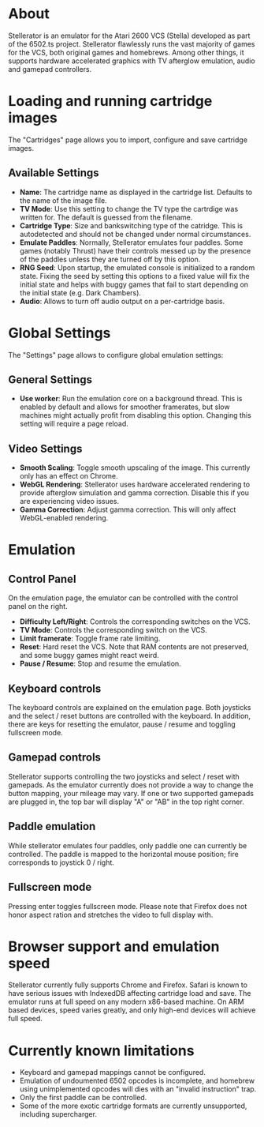# About

Stellerator is an emulator for the Atari 2600 VCS (Stella) developed as part
of the 6502.ts project. Stellerator flawlessly runs the vast majority of
games for the VCS, both original games and homebrews.
Among other things, it supports hardware accelerated graphics with TV afterglow
emulation, audio and gamepad controllers.


# Loading and running cartridge images

The "Cartridges" page allows you to import, configure and save cartridge images.

## Available Settings

 * **Name**: The cartridge name as displayed in the cartridge list. Defaults to the
   name of the image file.
 * **TV Mode**: Use this setting to change the TV type the cartrdige was written for.
   The default is guessed from the filename.
 * **Cartridge Type**: Size and bankswitching type of the catridge. This is autodetected
   and should not be changed under normal circumstances.
 * **Emulate Paddles**: Normally, Stellerator emulates four paddles. Some games
   (notably Thrust) have their controls messed up by the presence of the paddles
   unless they are turned off by this option.
 * **RNG Seed**: Upon startup, the emulated console is initialized to a random
   state. Fixing the seed by setting this options to a fixed value will fix
   the initial state and helps with buggy games that fail to start depending
   on the initial state (e.g. Dark Chambers).
 * **Audio**: Allows to turn off audio output on a per-cartridge basis.


# Global Settings

The "Settings" page allows to configure global emulation settings:

## General Settings

 * **Use worker**: Run the emulation core on a background thread. This is enabled
   by default and allows for smoother framerates, but slow machines might
   actually profit from disabling this option. Changing this setting will require
   a page reload.

## Video Settings

 * **Smooth Scaling**: Toggle smooth upscaling of the image. This currently only
   has an effect on Chrome.
 * **WebGL Rendering**: Stellerator uses hardware accelerated rendering to provide
   afterglow simulation and gamma correction. Disable this if you are experiencing
   video issues.
 * **Gamma Correction**: Adjust gamma correction. This will only affect WebGL-enabled
   rendering.

# Emulation

## Control Panel

On the emulation page, the emulator can be controlled with the control panel
on the right.

 * **Difficulty Left/Right**: Controls the corresponding switches on the VCS.
 * **TV Mode**: Controls the corresponding switch on the VCS.
 * **Limit framerate**: Toggle frame rate limiting.
 * **Reset**: Hard reset the VCS. Note that RAM contents are not preserved, and
   some buggy games might react weird.
 * **Pause / Resume**: Stop and resume the emulation.

## Keyboard controls

The keyboard controls are explained on the emulation page. Both joysticks and the
select / reset buttons are
controlled with the keyboard. In addition, there are keys for resetting the
emulator, pause / resume and toggling fullscreen mode.

## Gamepad controls

Stellerator supports controlling the two joysticks and select / reset with gamepads.
As the emulator currently does not provide a way to change the button mapping,
your mileage may vary. If one or two supported gamepads are plugged in,
the top bar will display "A" or "AB" in the top right corner.

## Paddle emulation

While stellerator emulates four paddles, only paddle one can currently be controlled.
The paddle is mapped to the horizontal mouse position; fire corresponds to
joystick 0 / right.

## Fullscreen mode

Pressing enter toggles fullscreen mode. Please note that Firefox does not honor
aspect ration and stretches the video to full display with.

# Browser support and emulation speed

Stellerator currently fully supports Chrome and Firefox. Safari is known to have
serious issues with IndexedDB affecting cartridge load and save. The emulator
runs at full speed on any modern x86-based machine. On ARM based devices,
speed varies greatly, and only high-end devices will achieve full speed.

# Currently known limitations

 * Keyboard and gamepad mappings cannot be configured.
 * Emulation of undoumented 6502 opcodes is incomplete, and homebrew using unimplemented
   opcodes will dies with an "invalid instruction" trap.
 * Only the first paddle can be controlled.
 * Some of the more exotic cartridge formats are currently unsupported, including
   supercharger.